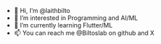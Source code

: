 - 👋 Hi, I’m @laithbilto
- 👀 I’m interested in Programming and AI/ML
- 🌱 I’m currently learning Flutter/ML
- 📫 You can reach me @Biltoslab on github and X 

<!---
laithbilto/laithbilto is a ✨ special ✨ repository because its `README.md` (this file) appears on your GitHub profile.
You can click the Preview link to take a look at your changes.
--->
